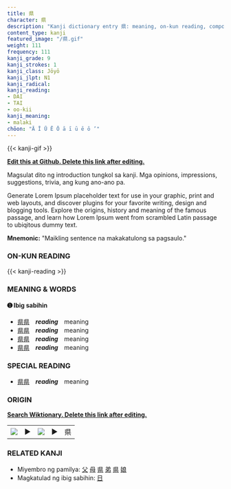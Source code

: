 ```yaml
---
title: 県
character: 県
description: "Kanji dictionary entry 県: meaning, on-kun reading, compounds, origin, related kanji"
content_type: kanji
featured_image: "/県.gif"
weight: 111
frequency: 111
kanji_grade: 9
kanji_strokes: 1
kanji_class: Jōyō
kanji_jlpt: N1
kanji_radical: 
kanji_reading: 
- DAI
- TAI
- oo-kii
kanji_meaning:
- malaki
chōon: "Ā Ī Ū Ē Ō ā ī ū ē ō ’"
---
```

[//]: # (Don't edit the line below. Kanji animated GIF code is automatically generated.)
{{< kanji-gif >}}

[//]: # (Edit below this line.)

**[Edit this at Github. Delete this link after editing.](https://github.com/tim0g/tim/tree/main/content/kanji/県/index.md)**

Magsulat dito ng introduction tungkol sa kanji. Mga opinions, impressions, suggestions, trivia, ang kung ano-ano pa.

Generate Lorem Ipsum placeholder text for use in your graphic, print and web layouts, and discover plugins for your favorite writing, design and blogging tools. Explore the origins, history and meaning of the famous passage, and learn how Lorem Ipsum went from scrambled Latin passage to ubiqitous dummy text.
 
**Mnemonic:** "Maikling sentence na makakatulong sa pagsaulo."

### ON-KUN READING

[//]: # (Don't edit the line below. ON-KUN READING code is automatically generated.)
{{< kanji-reading >}}

### MEANING & WORDS

#### ➊ **Ibig sabihin**
  - [県](../県)[県](../県)　***reading***　meaning
  - [県](../県)[県](../県)　***reading***　meaning
  - [県](../県)[県](../県)　***reading***　meaning
  - [県](../県)[県](../県)　***reading***　meaning

### SPECIAL READING
  - [県](../県)[県](../県)　***reading***　meaning

### ORIGIN

**[Search Wiktionary. Delete this link after editing.](https://wiktionary.org/wiki/県)**
<table class="kanji-table"><tr><td>
<img src="60px-県-bronze.svg.png">
</td><td>▶</td><td>
<img src="60px-県-oracle.svg.png">
</td><td>▶</td>
<td class="kanji-origin">県</td>
</tr></table>

### RELATED KANJI
- Miyembro ng pamilya: [父](../父) [母](../母) [県](../県) [弟](../弟) [県](../県) [娘](../娘)
- Magkatulad ng ibig sabihin: [日](../日)

